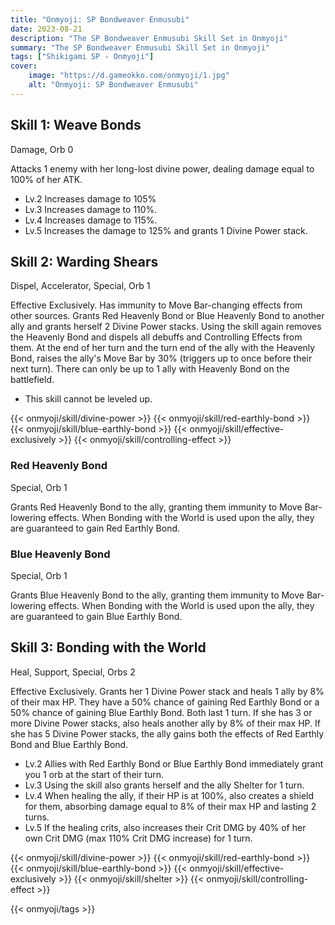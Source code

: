 ```yaml
---
title: "Onmyoji: SP Bondweaver Enmusubi"
date: 2023-08-21
description: "The SP Bondweaver Enmusubi Skill Set in Onmyoji"
summary: "The SP Bondweaver Enmusubi Skill Set in Onmyoji"   
tags: ["Shikigami SP - Onmyoji"]
cover:
    image: "https://d.gameokko.com/onmyoji/1.jpg" 
    alt: "Onmyoji: SP Bondweaver Enmusubi"  
---
```


## Skill 1: Weave Bonds
Damage, Orb 0

Attacks 1 enemy with her long-lost divine power, dealing damage equal to 100% of her ATK.

- Lv.2 Increases damage to 105%
- Lv.3 Increases damage to 110%.
- Lv.4 Increases damage to 115%.
- Lv.5 Increases the damage to 125% and grants 1 Divine Power stack.

## Skill 2: Warding Shears
Dispel, Accelerator, Special, Orb 1

Effective Exclusively. Has immunity to Move Bar-changing effects from other sources. Grants Red Heavenly Bond or Blue Heavenly Bond to another ally and grants herself 2 Divine Power stacks. Using the skill again removes the Heavenly Bond and dispels all debuffs and Controlling Effects from them. At the end of her turn and the turn end of the ally with the Heavenly Bond, raises the ally's Move Bar by 30% (triggers up to once before their next turn). There can only be up to 1 ally with Heavenly Bond on the battlefield.

- This skill cannot be leveled up.

{{< onmyoji/skill/divine-power >}}
{{< onmyoji/skill/red-earthly-bond >}}
{{< onmyoji/skill/blue-earthly-bond >}}
{{< onmyoji/skill/effective-exclusively >}}
{{< onmyoji/skill/controlling-effect >}}

### Red Heavenly Bond
Special, Orb 1

Grants Red Heavenly Bond to the ally, granting them immunity to Move Bar-lowering effects. When Bonding with the World is used upon the ally, they are guaranteed to gain Red Earthly Bond.

### Blue Heavenly Bond
Special, Orb 1

Grants Blue Heavenly Bond to the ally, granting them immunity to Move Bar-lowering effects. When Bonding with the World is used upon the ally, they are guaranteed to gain Blue Earthly Bond.

## Skill 3: Bonding with the World
Heal, Support, Special, Orbs 2

Effective Exclusively. Grants her 1 Divine Power stack and heals 1 ally by 8% of their max HP. They have a 50% chance of gaining Red Earthly Bond or a 50% chance of gaining Blue Earthly Bond. Both last 1 turn. If she has 3 or more Divine Power stacks, also heals another ally by 8% of their max HP.  If she has 5 Divine Power stacks, the ally gains both the effects of Red Earthly Bond and Blue Earthly Bond.

- Lv.2 Allies with Red Earthly Bond or Blue Earthly Bond immediately grant you 1 orb at the start of their turn.
- Lv.3 Using the skill also grants herself and the ally Shelter for 1 turn.
- Lv.4 When healing the ally, if their HP is at 100%, also creates a shield for them, absorbing damage equal to 8% of their max HP and lasting 2 turns.
- Lv.5 If the healing crits, also increases their Crit DMG by 40% of her own Crit DMG (max 110% Crit DMG increase) for 1 turn.
 
{{< onmyoji/skill/divine-power >}}
{{< onmyoji/skill/red-earthly-bond >}}
{{< onmyoji/skill/blue-earthly-bond >}}
{{< onmyoji/skill/effective-exclusively >}}
{{< onmyoji/skill/shelter >}}
{{< onmyoji/skill/controlling-effect >}}
 

{{< onmyoji/tags >}}
